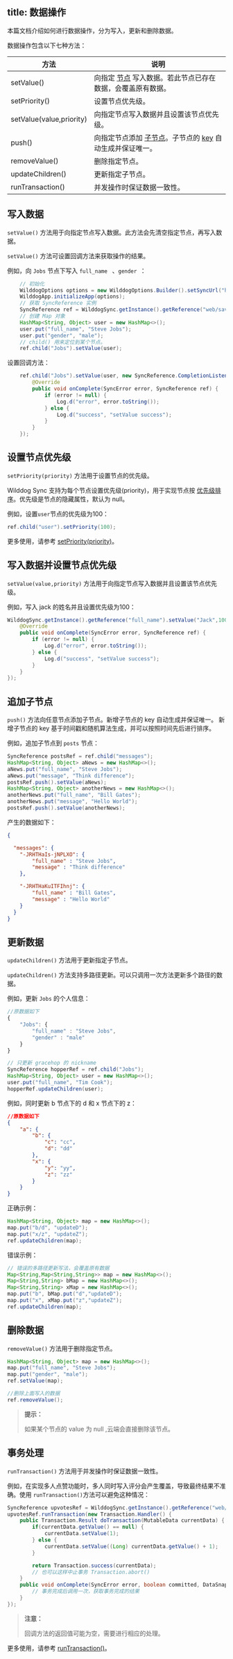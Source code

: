 
title:  数据操作
---

本篇文档介绍如何进行数据操作，分为写入，更新和删除数据。

数据操作包含以下七种方法：

| 方法                       | 说明                                       |
| ------------------------ | ---------------------------------------- |
| setValue()               | 向指定 [节点](/sync/Java/guide/concept.html#Sync-的数据结构是什么？) 写入数据。若此节点已存在数据，会覆盖原有数据。 |
| setPriority()            | 设置节点优先级。                                 |
| setValue(value,priority) | 向指定节点写入数据并且设置该节点优先级。                     |
| push()                   | 向指定节点添加 [子节点](/sync/Java/guide/concept.html#Sync-的数据结构是什么？)。子节点的 [key](/sync/Java/guide/concept.html#Sync-的数据结构是什么？) 自动生成并保证唯一。 |
| removeValue()            | 删除指定节点。                                  |
| updateChildren()         | 更新指定子节点。                                 |
| runTransaction()         | 并发操作时保证数据一致性。                            |


## 写入数据

`setValue()` 方法用于向指定节点写入数据。此方法会先清空指定节点，再写入数据。

`setValue()` 方法可设置回调方法来获取操作的结果。


例如，向 `Jobs` 节点下写入 `full_name ` 、`gender `：


```java
    // 初始化
    WilddogOptions options = new WilddogOptions.Builder().setSyncUrl("https://docs-examples.wilddogio.com").build();
    WilddogApp.initializeApp(options);
    // 获取 SyncReference 实例
    SyncReference ref = WilddogSync.getInstance().getReference("web/saving-data/wildblog/users");
    // 创建 Map 对象
    HashMap<String, Object> user = new HashMap<>();
    user.put("full_name", "Steve Jobs");
    user.put("gender", "male");
    // child() 用来定位到某个节点。
    ref.child("Jobs").setValue(user);
```


设置回调方法：

```java
    ref.child("Jobs").setValue(user, new SyncReference.CompletionListener() {
        @Override
        public void onComplete(SyncError error, SyncReference ref) {
            if (error != null) {
                Log.d("error", error.toString());
            } else {
                Log.d("success", "setValue success");
            }
        }
    });
```

## 设置节点优先级

`setPriority(priority)` 方法用于设置节点的优先级。

Wilddog Sync 支持为每个节点设置优先级(priority)，用于实现节点按 [优先级排序](/sync/Java/guide/retrieve-data.html#根据数据排序监听)。优先级是节点的隐藏属性，默认为 null。

例如，设置`user`节点的优先级为100：

```java
ref.child("user").setPriority(100);
```

更多使用，请参考 [setPriority(priority)](/sync/Java/api/SyncReference.html#setPriority-priority)。

## 写入数据并设置节点优先级

`setValue(value,priority)` 方法用于向指定节点写入数据并且设置该节点优先级。

例如，写入 jack 的姓名并且设置优先级为100：

```java
WilddogSync.getInstance().getReference("full_name").setValue("Jack",100,new SyncReference.CompletionListener() {
    @Override
    public void onComplete(SyncError error, SyncReference ref) {
        if (error != null) {
            Log.d("error", error.toString());
        } else {
            Log.d("success", "setValue success");
        }
    }
});
```

## 追加子节点

`push()` 方法向任意节点添加子节点。新增子节点的 key 自动生成并保证唯一。 新增子节点的 key 基于时间戳和随机算法生成，并可以按照时间先后进行排序。

例如，追加子节点到 `posts` 节点：

```java
SyncReference postsRef = ref.child("messages");
HashMap<String, Object> aNews = new HashMap<>();
aNews.put("full_name", "Steve Jobs");
aNews.put("message", "Think difference");
postsRef.push().setValue(aNews);
HashMap<String, Object> anotherNews = new HashMap<>();
anotherNews.put("full_name", "Bill Gates");
anotherNews.put("message", "Hello World");
postsRef.push().setValue(anotherNews);
```
产生的数据如下：
```json
{

  "messages": {
    "-JRHTHaIs-jNPLXO": {
        "full_name" : "Steve Jobs",
        "message" : "Think difference"
  	},

    "-JRHTHaKuITFIhnj": {
        "full_name" : "Bill Gates",
        "message" : "Hello World"
  	}
  }
}
```


## 更新数据

`updateChildren()` 方法用于更新指定子节点。

`updateChildren()` 方法支持多路径更新。可以只调用一次方法更新多个路径的数据。

例如，更新 `Jobs` 的个人信息：

```js
//原数据如下
{
    "Jobs": {
        "full_name" : "Steve Jobs",
        "gender" : "male"
    }
}
```

```java
// 只更新 gracehop 的 nickname
SyncReference hopperRef = ref.child("Jobs");
HashMap<String, Object> user = new HashMap<>();
user.put("full_name", "Tim Cook");
hopperRef.updateChildren(user);
```

例如，同时更新 b 节点下的 d 和 x 节点下的 z：

```json
//原数据如下
{
    "a": {
        "b": {
            "c": "cc",
            "d": "dd"
        },
        "x": {
            "y": "yy",
            "z": "zz"
        }
    }
}
```

正确示例：

```java
HashMap<String, Object> map = new HashMap<>();
map.put("b/d", "updateD");
map.put("x/z", "updateZ");
ref.updateChildren(map);
```

错误示例：

```java
// 错误的多路径更新写法，会覆盖原有数据
Map<String,Map<String,String>> map = new HashMap<>();
Map<String,String> bMap = new HashMap<>();
Map<String,String> xMap = new HashMap<>();
map.put("b", bMap.put("d","updateD");
map.put("x", xMap.put("z","updateZ");
ref.updateChildren(map);
```


## 删除数据

`removeValue()` 方法用于删除指定节点。

```java
HashMap<String, Object> map = new HashMap<>();
map.put("full_name", "Steve Jobs");
map.put("gender", "male");
ref.setValue(map);

//删除上面写入的数据
ref.removeValue();
```

<blockquote class="notice">
  <p><strong>提示：</strong></p>
  如果某个节点的 value 为 null ,云端会直接删除该节点。
</blockquote>

## 事务处理

`runTransaction()` 方法用于并发操作时保证数据一致性。

例如，在实现多人点赞功能时，多人同时写入评分会产生覆盖，导致最终结果不准确。使用 `runTransaction()`方法可以避免这种情况：

```java
SyncReference upvotesRef = WilddogSync.getInstance().getReference("web/saving-data/wildblog/posts/-JRHTHaIs-jNPLXOQivY/upvotes");
upvotesRef.runTransaction(new Transaction.Handler() {
    public Transaction.Result doTransaction(MutableData currentData) {
        if(currentData.getValue() == null) {
            currentData.setValue(1);
        } else {
            currentData.setValue((Long) currentData.getValue() + 1);
        }

        return Transaction.success(currentData); 
        // 也可以这样中止事务 Transaction.abort()
    }
    public void onComplete(SyncError error, boolean committed, DataSnapshot currentData) {
        // 事务完成后调用一次，获取事务完成的结果
    }
});
```

<blockquote class="warning">
  <p><strong>注意：</strong></p>
  回调方法的返回值可能为空，需要进行相应的处理。
</blockquote>

更多使用，请参考 [runTransaction()](/sync/Java/api/SyncReference.html#runTransaction-handler)。

























































